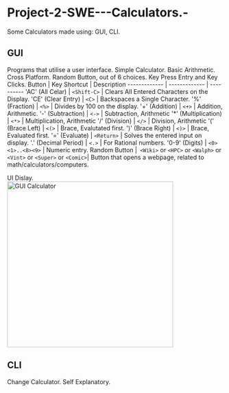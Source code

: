 # Project-2-SWE---Calculators.-
Some Calculators made using: GUI, CLI. 

## GUI 
Programs that utilise a user interface.
Simple Calculator.
Basic Arithmetic.
Cross Platform.
Random Button, out of 6 choices.
Key Press Entry and Key Clicks.
Button |	Key Shortcut |	Description
 ------------- | ------------- | ---------- 
'AC'  (All Celar) |	`<Shift-C>`	| Clears All Entered Characters on the Display.
'CE'  (Clear Entry) |	`<C>` |	Backspaces a Single Character.
'%'  (Fraction) |	`<%>`	| Divides by 100 on the display.
'+' (Addition)	| `<+>` |	Addition, Arithmetic.
'-' (Subtraction)	| `<->` |	Subtraction, Arithmetic
'*' (Multiplication) |	`<*>`	| Multiplication, Arithmetic
'/' (Division) |	`</>` |	Division, Arithmetic
'(' (Brace Left) |	`<(>`	| Brace, Evalutated first.
')' (Brace Right)	| `<)>` |	Brace, Evaluated first.
'=' (Evaluate) |	`<Return>` |	Solves the entered input on display.
'.' (Decimal Period)	| `<.>` |	For Rational numbers.
'0-9' (Digits) |	`<0><1>..<8><9>` |	Numeric entry.
Random Button	|` <Wiki>` or `<HPC>` or `<Walph>` or `<Vint>` or `<Super>` or `<Comic>`|	Button that opens a webpage, related to math/calculators/computers.

UI Dislay.  
<img width="387" alt="GUI Calculator" src="https://user-images.githubusercontent.com/124969526/219829677-16ac5c56-02ee-4c1d-ac3a-e2e042d49187.png">

## CLI 
Change Calculator. 
Self Explanatory. 



